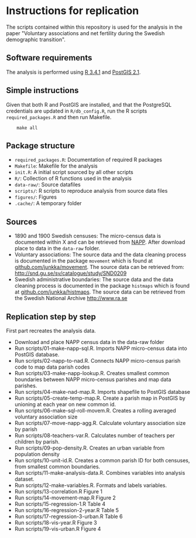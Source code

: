 Instructions for replication
================

The scripts contained within this repository is used for the analysis in the paper "Voluntary associations and net fertility during the Swedish demographic transition". 

## Software requirements

The analysis is performed using [R 3.4.1](https://www.r-project.org/) and [PostGIS 2.1](http://postgis.net/).

## Simple instructions

Given that both R and PostGIS are installed, and that the PostgreSQL credentials are updated in `R/db_config.R`, run the R scripts `required_packages.R` and then run Makefile.

        make all


## Package structure

* `required_packages.R`: Documentation of required R packages
* `Makefile`: Makefile for the analysis
* `init.R`: A initial script sourced by all other scripts
* `R/`: Collection of R functions used in the analysis
* `data-raw/`: Source datafiles
* `scripts/`: R scripts to reproduce analysis from source data files
* `figures/`: Figures
* `.cache/`: A temporary folder

## Sources

* 1890 and 1900 Swedish censuses: The micro-census data is documented within X and can be retrieved from [NAPP](https://www.nappdata.org/). After download place to data in the `data-raw` folder.
* Voluntary associations: The source data and the data cleaning process is documented in the package `movement` which is found at [github.com/junkka/movement](https://github.com/junkka/movement). The source data can be retrieved from: http://snd.gu.se/sv/catalogue/study/SND0209
* Swedish administrative boundaries: The source data and the data cleaning process is documented in the package `histmaps` which is found at [github.com/junkka/histmaps](https://github.com/junkka/histmaps). The source data can be retrieved from the Swedish National Archive http://www.ra.se

## Replication step by step

First part recreates the analysis data.

* Download and place NAPP census data in the data-raw folder
* Run scripts/01-make-napp-sql.R. Imports NAPP micro-census data into PostGIS database.
* Run scripts/02-napp-to-nad.R. Connects NAPP micro-census parish code to map data parish codes
* Run scripts/03-make-napp-lookup.R. Creates smallest common boundaries between NAPP micro-census parishes and map data parishes.
* Run scripts/04-make-nad-map.R. Imports shapefile to PostGIS database
* Run scripts/05-create-temp-map.R. Create a parish map in PostGIS by unioning at each year on new common id.
* Run scripts/06-make-sql-roll-movem.R. Creates a rolling averaged voluntary association size
* Run scripts/07-move-napp-agg.R. Calculate voluntary association size by parish
* Run scripts/08-teachers-var.R. Calculates number of teachers per children by parish.
* Run scripts/09-pop-density.R. Creates an urban variable from population density
* Run scripts/10-unit-id.R. Creates a common parish ID for both censuses, from smallest common boundaries.
* Run scripts/11-make-analysis-data.R. Combines variables into analysis dataset.
* Run scripts/12-make-variables.R. Formats and labels variables.
* Run scripts/13-correlation.R Figure 1
* Run scripts/14-movement-map.R Figure 2
* Run scripts/15-regression-1.R Table 4
* Run scripts/16-regression-2-year.R Table 5
* Run scripts/17-regression-3-urban.R Table 6
* Run scripts/18-vis-year.R Figure 3
* Run scripts/19-vis-urban.R Figure 4

